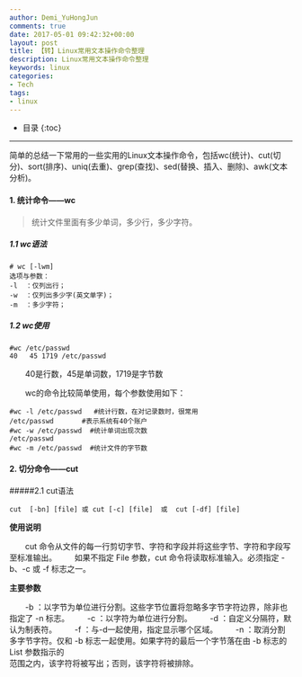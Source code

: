 ```yaml
---
author: Demi_YuHongJun
comments: true
date: 2017-05-01 09:42:32+00:00
layout: post
title: 【转】Linux常用文本操作命令整理
description: Linux常用文本操作命令整理
keywords: linux
categories:
- Tech
tags:
- linux
---
```

* 目录
{:toc}
---
简单的总结一下常用的一些实用的Linux文本操作命令，包括wc(统计)、cut(切分)、sort(排序)、uniq(去重)、grep(查找)、sed(替换、插入、删除)、awk(文本分析)。

#### 1. 统计命令——wc
>统计文件里面有多少单词，多少行，多少字符。

##### 1.1 wc语法
```
# wc [-lwm]
选项与参数：
-l  ：仅列出行；
-w  ：仅列出多少字(英文单字)；
-m  ：多少字符；

```
##### 1.2 wc使用
```
#wc /etc/passwd
40   45 1719 /etc/passwd
```
　　40是行数，45是单词数，1719是字节数

　　wc的命令比较简单使用，每个参数使用如下：
```
#wc -l /etc/passwd   #统计行数，在对记录数时，很常用
/etc/passwd       #表示系统有40个账户
#wc -w /etc/passwd  #统计单词出现次数
/etc/passwd
#wc -m /etc/passwd  #统计文件的字节数
```
#### 2. 切分命令——cut

#####2.1 cut语法
```
cut  [-bn] [file] 或 cut [-c] [file]  或  cut [-df] [file]
```

  **使用说明**
  
 　　cut 命令从文件的每一行剪切字节、字符和字段并将这些字节、字符和字段写至标准输出。
 　　如果不指定 File 参数，cut 命令将读取标准输入。必须指定 -b、-c 或 -f 标志之一。
 
  **主要参数**
 
 　　-b ：以字节为单位进行分割。这些字节位置将忽略多字节字符边界，除非也指定了 -n 标志。
 　　-c ：以字符为单位进行分割。
 　　-d ：自定义分隔符，默认为制表符。
 　　-f ：与-d一起使用，指定显示哪个区域。
 　　-n ：取消分割多字节字符。仅和 -b 标志一起使用。如果字符的最后一个字节落在由 -b 标志的 List 参数指示的<br />范围之内，该字符将被写出；否则，该字符将被排除。